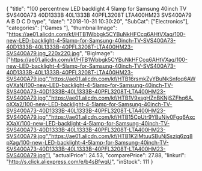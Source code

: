 {
	"title": "100 percentnew LED backlight 4 5lamp for Samsung 40inch TV SVS400A73 40D1333B 40L1333B 40PFL3208T LTA400HM23 SVS400A79 A B D C D type",
	"date": "2018-10-31 10:30:20",
	"SubCat": ["Electronics"],
	"categories": ["Games "],
	"thumbnailImage": "https://ae01.alicdn.com/kf/HTB1Wbbgk5CYBuNkHFCcq6AHtVXaq/100-new-LED-backlight-4-5lamp-for-Samsung-40inch-TV-SVS400A73-40D1333B-40L1333B-40PFL3208T-LTA400HM23-SVS400A79.jpg_220x220.jpg",
	"BigImage": ["https://ae01.alicdn.com/kf/HTB1Wbbgk5CYBuNkHFCcq6AHtVXaq/100-new-LED-backlight-4-5lamp-for-Samsung-40inch-TV-SVS400A73-40D1333B-40L1333B-40PFL3208T-LTA400HM23-SVS400A79.jpg","https://ae01.alicdn.com/kf/HTB16rsmkZyYBuNkSnfoq6AWgVXaN/100-new-LED-backlight-4-5lamp-for-Samsung-40inch-TV-SVS400A73-40D1333B-40L1333B-40PFL3208T-LTA400HM23-SVS400A79.jpg","https://ae01.alicdn.com/kf/HTB1V9xsgHZnBKNjSZFhq6A.oXXa2/100-new-LED-backlight-4-5lamp-for-Samsung-40inch-TV-SVS400A73-40D1333B-40L1333B-40PFL3208T-LTA400HM23-SVS400A79.jpg","https://ae01.alicdn.com/kf/HTB15CpUtr9YBuNjy0Fgq6AxcXXaX/100-new-LED-backlight-4-5lamp-for-Samsung-40inch-TV-SVS400A73-40D1333B-40L1333B-40PFL3208T-LTA400HM23-SVS400A79.jpg","https://ae01.alicdn.com/kf/HTB1K2lMtuuSBuNjSsziq6zq8pXag/100-new-LED-backlight-4-5lamp-for-Samsung-40inch-TV-SVS400A73-40D1333B-40L1333B-40PFL3208T-LTA400HM23-SVS400A79.jpg"],
	"actualPrice": 24.53,
	"comparePrice": 27.88,
	"linkurl": "http://s.click.aliexpress.com/e/b4sBfwqU",
	"inStock": 111
}
